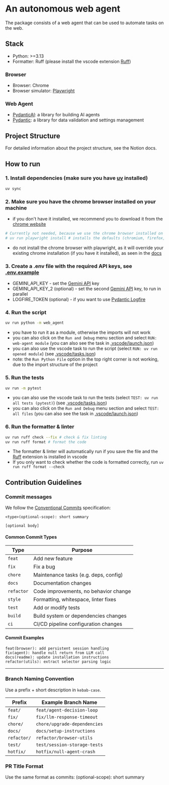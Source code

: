 # An autonomous web agent

The package consists of a web agent that can be used to automate tasks on the web.

## Stack

- Python: >=3.13
- Formatter: Ruff (please install the vscode extension [Ruff](https://marketplace.visualstudio.com/items?itemName=charliermarsh.ruff))

### Browser

- Browser: Chrome
- Browser simulator: [Playwright](https://playwright.dev/)

### Web Agent

- [PydanticAI](https://ai.pydantic.dev/): a library for building AI agents
- [Pydantic](https://docs.pydantic.dev/latest/): a library for data validation and settings management

## Project Structure

For detailed information about the project structure, see the Notion docs.

## How to run

### 1. Install dependencies (make sure you have [uv](https://docs.astral.sh/uv/) installed)

```bash
uv sync
```

### 2. Make sure you have the chrome browser installed on your machine

- if you don't have it installed, we recommend you to download it from the [chrome website](https://www.google.com/chrome/)

```bash
# Currently not needed, because we use the chrome browser installed on your machine
# uv run playwright install # installs the defaults (chromium, firefox, webkit)
```

- do not install the chrome browser with playwright, as it will override your existing chrome installation (if you have it installed), as seen in the [docs](https://playwright.dev/python/docs/browsers#:~:text=Google%20Chrome%20or%20Microsoft%20Edge%20installations%20will%20be%20installed%20at%20the%20default%20global%20location%20of%20your%20operating%20system%20overriding%20your%20current%20browser%20installation.)

### 3. Create a .env file with the required API keys, see [.env.example](.env.example)

- GEMINI_API_KEY - set the [Gemini API](https://aistudio.google.com/apikey) key
- GEMINI_API_KEY_2 (optional) - set the second [Gemini API](https://aistudio.google.com/apikey) key, to run in parallel
- LOGFIRE_TOKEN (optional) - if you want to use [Pydantic Logfire](https://pydantic.dev/logfire)

### 4. Run the script

```bash
uv run python -m web_agent
```

- you have to run it as a module, otherwise the imports will not work
- you can also click on the `Run and Debug` menu section and select `RUN: web-agent module` (you can also see the task in [.vscode/launch.json](.vscode/launch.json))
- you can also use the vscode task to run the script (select `RUN: uv run opened module`) (see [.vscode/tasks.json](.vscode/tasks.json))
- note: the `Run Python File` option in the top right corner is not working, due to the import structure of the project

### 5. Run the tests

```bash
uv run -m pytest
```

- you can also use the vscode task to run the tests (select `TEST: uv run all tests (pytest)`) (see [.vscode/tasks.json](.vscode/tasks.json))
- you can also click on the `Run and Debug` menu section and select `TEST: all files` (you can also see the task in [.vscode/launch.json](.vscode/launch.json))

### 6. Run the formatter & linter

```bash
uv run ruff check --fix # check & fix linting
uv run ruff format # format the code
```

- The formatter & linter will automatically run if you save the file and the [Ruff](https://marketplace.visualstudio.com/items?itemName=charliermarsh.ruff) extension is installed in vscode
- If you only want to check whether the code is formatted correctly, run `uv run ruff format --check`

## Contribution Guidelines

### Commit messages

We follow the [Conventional Commits](https://www.conventionalcommits.org/) specification:

```
<type>(optional-scope): short summary

[optional body]
```

#### Common Commit Types

| Type       | Purpose                               |
| ---------- | ------------------------------------- |
| `feat`     | Add new feature                       |
| `fix`      | Fix a bug                             |
| `chore`    | Maintenance tasks (e.g. deps, config) |
| `docs`     | Documentation changes                 |
| `refactor` | Code improvements, no behavior change |
| `style`    | Formatting, whitespace, linter fixes  |
| `test`     | Add or modify tests                   |
| `build`    | Build system or dependencies changes  |
| `ci`       | CI/CD pipeline configuration changes  |

#### Commit Examples

```
feat(browser): add persistent session handling
fix(agent): handle null return from LLM call
docs(readme): update installation instructions
refactor(utils): extract selector parsing logic
```

---

### Branch Naming Convention

Use a prefix + short description in `kebab-case`.

| Prefix      | Example Branch Name          |
| ----------- | ---------------------------- |
| `feat/`     | `feat/agent-decision-loop`   |
| `fix/`      | `fix/llm-response-timeout`   |
| `chore/`    | `chore/upgrade-dependencies` |
| `docs/`     | `docs/setup-instructions`    |
| `refactor/` | `refactor/browser-utils`     |
| `test/`     | `test/session-storage-tests` |
| `hotfix/`   | `hotfix/null-agent-crash`    |

### PR Title Format

Use the same format as commits:
<type>(optional-scope): short summary

